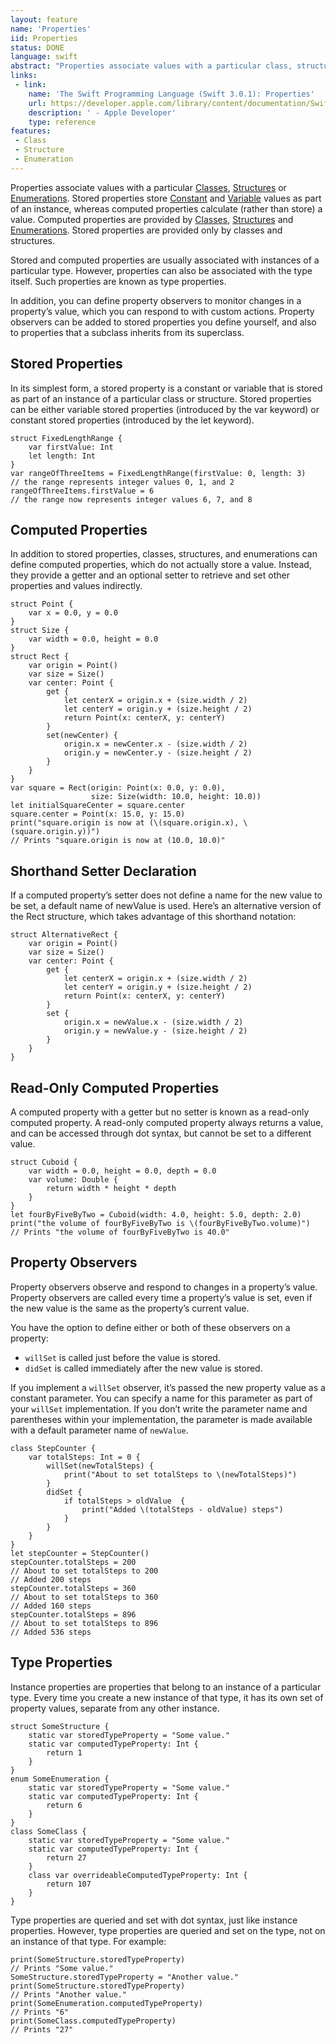 ```yaml
---
layout: feature
name: 'Properties'
iid: Properties
status: DONE
language: swift
abstract: "Properties associate values with a particular class, structure, or enumeration."
links:
 - link:
    name: 'The Swift Programming Language (Swift 3.0.1): Properties'
    url: https://developer.apple.com/library/content/documentation/Swift/Conceptual/Swift_Programming_Language/Properties.html
    description: ' - Apple Developer'
    type: reference
features:
 - Class
 - Structure
 - Enumeration
---
```


Properties associate values with a particular [Classes](/Classe), [Structures](/Structure) or [Enumerations](/Enumeration). Stored properties 
store [Constant](/Constant) and [Variable](/Variable) values as part of an instance, whereas computed properties calculate (rather than store) 
a value. Computed properties are provided by [Classes](/Classe), [Structures](/Structure) and [Enumerations](/Enumeration). Stored properties 
are provided only by classes and structures.

Stored and computed properties are usually associated with instances of a particular type. However, properties can also be associated with the 
type itself. Such properties are known as type properties.

In addition, you can define property observers to monitor changes in a property’s value, which you can respond to with custom actions. Property 
observers can be added to stored properties you define yourself, and also to properties that a subclass inherits from its superclass.

## Stored Properties

In its simplest form, a stored property is a constant or variable that is stored as part of an instance of a particular class or structure. 
Stored properties can be either variable stored properties (introduced by the var keyword) or constant stored properties (introduced by the let keyword).

```
struct FixedLengthRange {
    var firstValue: Int
    let length: Int
}
var rangeOfThreeItems = FixedLengthRange(firstValue: 0, length: 3)
// the range represents integer values 0, 1, and 2
rangeOfThreeItems.firstValue = 6
// the range now represents integer values 6, 7, and 8
```

## Computed Properties
   
In addition to stored properties, classes, structures, and enumerations can define computed properties, which do not actually store a value. 
Instead, they provide a getter and an optional setter to retrieve and set other properties and values indirectly.

```
struct Point {
    var x = 0.0, y = 0.0
}
struct Size {
    var width = 0.0, height = 0.0
}
struct Rect {
    var origin = Point()
    var size = Size()
    var center: Point {
        get {
            let centerX = origin.x + (size.width / 2)
            let centerY = origin.y + (size.height / 2)
            return Point(x: centerX, y: centerY)
        }
        set(newCenter) {
            origin.x = newCenter.x - (size.width / 2)
            origin.y = newCenter.y - (size.height / 2)
        }
    }
}
var square = Rect(origin: Point(x: 0.0, y: 0.0),
                  size: Size(width: 10.0, height: 10.0))
let initialSquareCenter = square.center
square.center = Point(x: 15.0, y: 15.0)
print("square.origin is now at (\(square.origin.x), \(square.origin.y))")
// Prints "square.origin is now at (10.0, 10.0)"
```

## Shorthand Setter Declaration
   
If a computed property’s setter does not define a name for the new value to be set, a default name of newValue is used. Here’s an alternative 
version of the Rect structure, which takes advantage of this shorthand notation:
   
```
struct AlternativeRect {
    var origin = Point()
    var size = Size()
    var center: Point {
        get {
            let centerX = origin.x + (size.width / 2)
            let centerY = origin.y + (size.height / 2)
            return Point(x: centerX, y: centerY)
        }
        set {
            origin.x = newValue.x - (size.width / 2)
            origin.y = newValue.y - (size.height / 2)
        }
    }
}
```

## Read-Only Computed Properties

A computed property with a getter but no setter is known as a read-only computed property. A read-only computed property always returns a value, 
and can be accessed through dot syntax, but cannot be set to a different value.

```
struct Cuboid {
    var width = 0.0, height = 0.0, depth = 0.0
    var volume: Double {
        return width * height * depth
    }
}
let fourByFiveByTwo = Cuboid(width: 4.0, height: 5.0, depth: 2.0)
print("the volume of fourByFiveByTwo is \(fourByFiveByTwo.volume)")
// Prints "the volume of fourByFiveByTwo is 40.0"
```

## Property Observers

Property observers observe and respond to changes in a property’s value. Property observers are called every time a property’s value is set, 
even if the new value is the same as the property’s current value.

You have the option to define either or both of these observers on a property:

* `willSet` is called just before the value is stored.
* `didSet` is called immediately after the new value is stored.

If you implement a `willSet` observer, it’s passed the new property value as a constant parameter. You can specify a name for this parameter as 
part of your `willSet` implementation. If you don’t write the parameter name and parentheses within your implementation, the parameter is made 
available with a default parameter name of `newValue`.

```
class StepCounter {
    var totalSteps: Int = 0 {
        willSet(newTotalSteps) {
            print("About to set totalSteps to \(newTotalSteps)")
        }
        didSet {
            if totalSteps > oldValue  {
                print("Added \(totalSteps - oldValue) steps")
            }
        }
    }
}
let stepCounter = StepCounter()
stepCounter.totalSteps = 200
// About to set totalSteps to 200
// Added 200 steps
stepCounter.totalSteps = 360
// About to set totalSteps to 360
// Added 160 steps
stepCounter.totalSteps = 896
// About to set totalSteps to 896
// Added 536 steps
```

## Type Properties

Instance properties are properties that belong to an instance of a particular type. Every time you create a new instance of that type, it has 
its own set of property values, separate from any other instance.

```
struct SomeStructure {
    static var storedTypeProperty = "Some value."
    static var computedTypeProperty: Int {
        return 1
    }
}
enum SomeEnumeration {
    static var storedTypeProperty = "Some value."
    static var computedTypeProperty: Int {
        return 6
    }
}
class SomeClass {
    static var storedTypeProperty = "Some value."
    static var computedTypeProperty: Int {
        return 27
    }
    class var overrideableComputedTypeProperty: Int {
        return 107
    }
}
```

Type properties are queried and set with dot syntax, just like instance properties. However, type properties are queried and set on the type, 
not on an instance of that type. For example:

```
print(SomeStructure.storedTypeProperty)
// Prints "Some value."
SomeStructure.storedTypeProperty = "Another value."
print(SomeStructure.storedTypeProperty)
// Prints "Another value."
print(SomeEnumeration.computedTypeProperty)
// Prints "6"
print(SomeClass.computedTypeProperty)
// Prints "27"
```